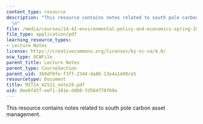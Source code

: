 ```yaml
---
content_type: resource
description: "This resource contains notes related to south pole carbon asset management.\r\
  \n"
file: /media/courses/14-42-environmental-policy-and-economics-spring-2011/0ee6f42feef1381eddb0fd584f78f69a_MIT14_42S11_note19.pdf
file_type: application/pdf
learning_resource_types:
- Lecture Notes
license: https://creativecommons.org/licenses/by-nc-sa/4.0/
ocw_type: OCWFile
parent_title: Lecture Notes
parent_type: CourseSection
parent_uid: 360df0fe-f3ff-2344-da86-13e4a1d49ce5
resourcetype: Document
title: MIT14_42S11_note19.pdf
uid: 0ee6f42f-eef1-381e-ddb0-fd584f78f69a
---
```

This resource contains notes related to south pole carbon asset management.

